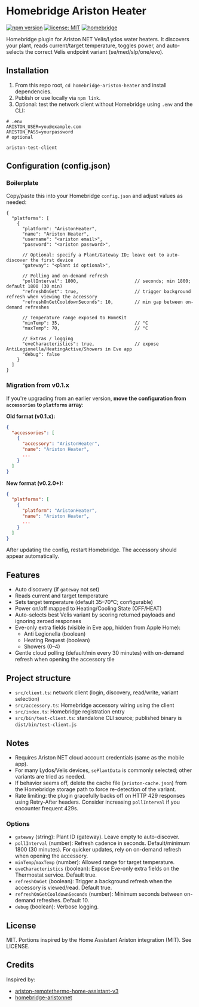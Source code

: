 # Homebridge Ariston Heater

[![npm version](https://img.shields.io/npm/v/homebridge-ariston-heater.svg?logo=npm)](https://www.npmjs.com/package/homebridge-ariston-heater)
[![license: MIT](https://img.shields.io/badge/license-MIT-yellow.svg)](LICENSE)
[![homebridge](https://img.shields.io/badge/homebridge-1.8%2B-blue.svg)](https://github.com/homebridge/homebridge)

Homebridge plugin for Ariston NET Velis/Lydos water heaters. It discovers your plant, reads current/target temperature, toggles power, and auto-selects the correct Velis endpoint variant (se/med/slp/one/evo).


## Installation

1. From this repo root, `cd homebridge-ariston-heater` and install dependencies.
2. Publish or use locally via `npm link`.
3. Optional: test the network client without Homebridge using `.env` and the CLI:

```
# .env
ARISTON_USER=you@example.com
ARISTON_PASS=yourpassword
# optional

ariston-test-client
```

## Configuration (config.json)

### Boilerplate

Copy/paste this into your Homebridge `config.json` and adjust values as needed:

```
{
  "platforms": [
    {
      "platform": "AristonHeater",
      "name": "Ariston Heater",
      "username": "<ariston email>",
      "password": "<ariston password>",
      
      // Optional: specify a Plant/Gateway ID; leave out to auto-discover the first device
      "gateway": "<plant id optional>",

      // Polling and on-demand refresh
      "pollInterval": 1800,                     // seconds; min 1800; default 1800 (30 min)
      "refreshOnGet": true,                     // trigger background refresh when viewing the accessory
      "refreshOnGetCooldownSeconds": 10,        // min gap between on-demand refreshes

      // Temperature range exposed to HomeKit
      "minTemp": 35,                            // °C
      "maxTemp": 70,                            // °C

      // Extras / logging
      "eveCharacteristics": true,               // expose AntiLegionella/HeatingActive/Showers in Eve app
      "debug": false
    }
  ]
}
```

### Migration from v0.1.x

If you're upgrading from an earlier version, **move the configuration from `accessories` to `platforms` array**:

**Old format (v0.1.x):**
```json
{
  "accessories": [
    {
      "accessory": "AristonHeater",
      "name": "Ariston Heater",
      ...
    }
  ]
}
```

**New format (v0.2.0+):**
```json
{
  "platforms": [
    {
      "platform": "AristonHeater",
      "name": "Ariston Heater",
      ...
    }
  ]
}
```

After updating the config, restart Homebridge. The accessory should appear automatically.

## Features

- Auto discovery (if `gateway` not set)
- Reads current and target temperature
- Sets target temperature (default 35–70°C; configurable)
- Power on/off mapped to Heating/Cooling State (OFF/HEAT)
- Auto-selects best Velis variant by scoring returned payloads and ignoring zeroed responses
- Eve-only extra fields (visible in Eve app, hidden from Apple Home):
  - Anti Legionella (boolean)
  - Heating Request (boolean)
  - Showers (0–4)
- Gentle cloud polling (default/min every 30 minutes) with on-demand refresh when opening the accessory tile

## Project structure

- `src/client.ts`: network client (login, discovery, read/write, variant selection)
- `src/accessory.ts`: Homebridge accessory wiring using the client
- `src/index.ts`: Homebridge registration entry
- `src/bin/test-client.ts`: standalone CLI source; published binary is `dist/bin/test-client.js`

## Notes

- Requires Ariston NET cloud account credentials (same as the mobile app).
- For many Lydos/Velis devices, `sePlantData` is commonly selected; other variants are tried as needed.
- If behavior seems off, delete the cache file (`ariston-cache.json`) from the Homebridge storage path to force re-detection of the variant.
- Rate limiting: the plugin gracefully backs off on HTTP 429 responses using Retry-After headers. Consider increasing `pollInterval` if you encounter frequent 429s.

### Options

- `gateway` (string): Plant ID (gateway). Leave empty to auto-discover.
- `pollInterval` (number): Refresh cadence in seconds. Default/minimum 1800 (30 minutes). For quicker updates, rely on on-demand refresh when opening the accessory.
- `minTemp`/`maxTemp` (number): Allowed range for target temperature.
- `eveCharacteristics` (boolean): Expose Eve-only extra fields on the Thermostat service. Default true.
- `refreshOnGet` (boolean): Trigger a background refresh when the accessory is viewed/read. Default true.
- `refreshOnGetCooldownSeconds` (number): Minimum seconds between on-demand refreshes. Default 10.
- `debug` (boolean): Verbose logging.

## License

MIT. Portions inspired by the Home Assistant Ariston integration (MIT). See LICENSE.

## Credits

Inspired by:
- [ariston-remotethermo-home-assistant-v3](https://github.com/fustom/ariston-remotethermo-home-assistant-v3)
- [homebridge-aristonnet](https://github.com/fhihung/homebridge-aristonnet)